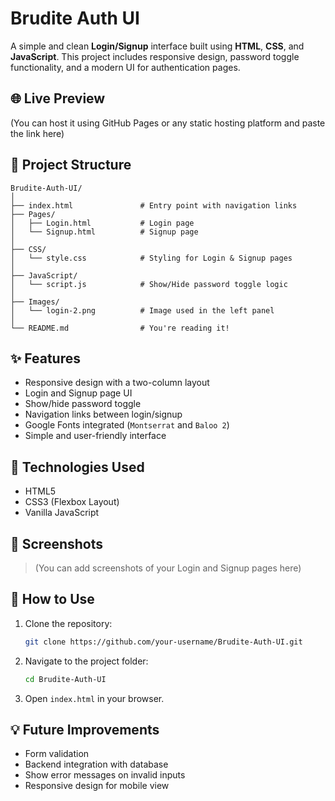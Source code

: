 ﻿
# Brudite Auth UI

A simple and clean **Login/Signup** interface built using **HTML**, **CSS**, and **JavaScript**. This project includes responsive design, password toggle functionality, and a modern UI for authentication pages.

## 🌐 Live Preview

(You can host it using GitHub Pages or any static hosting platform and paste the link here)

## 📁 Project Structure

```
Brudite-Auth-UI/
│
├── index.html               # Entry point with navigation links
├── Pages/
│   ├── Login.html           # Login page
│   └── Signup.html          # Signup page
│
├── CSS/
│   └── style.css            # Styling for Login & Signup pages
│
├── JavaScript/
│   └── script.js            # Show/Hide password toggle logic
│
├── Images/
│   └── login-2.png          # Image used in the left panel
│
└── README.md                # You're reading it!
```

## ✨ Features

- Responsive design with a two-column layout
- Login and Signup page UI
- Show/hide password toggle
- Navigation links between login/signup
- Google Fonts integrated (`Montserrat` and `Baloo 2`)
- Simple and user-friendly interface

## 🔧 Technologies Used

- HTML5
- CSS3 (Flexbox Layout)
- Vanilla JavaScript

## 📸 Screenshots

> (You can add screenshots of your Login and Signup pages here)

## 📝 How to Use

1. Clone the repository:

   ```bash
   git clone https://github.com/your-username/Brudite-Auth-UI.git
   ```

2. Navigate to the project folder:

   ```bash
   cd Brudite-Auth-UI
   ```

3. Open `index.html` in your browser.

## 💡 Future Improvements

- Form validation
- Backend integration with database
- Show error messages on invalid inputs
- Responsive design for mobile view